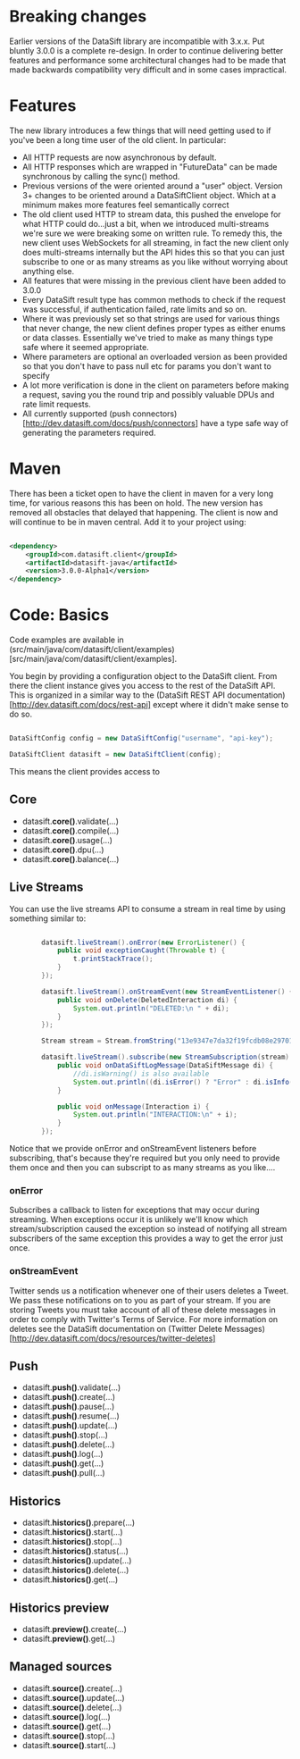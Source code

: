 Breaking changes
===

Earlier versions of the DataSift library are incompatible with 3.x.x. Put bluntly 3.0.0 is a complete re-design. In order to continue delivering better features and performance some architectural changes had to be made that made backwards compatibility very difficult and in some cases impractical.

Features
===

The new library introduces a few things that will need getting used to if you've been a long time user of the old client. In particular:

* All HTTP requests are now asynchronous by default.
* All HTTP responses which are wrapped in "FutureData<T>" can be made synchronous by calling the sync() method.
* Previous versions of the were oriented around a "user" object. Version 3+ changes to be oriented around a DataSiftClient object. Which at a minimum makes more features feel semantically correct
* The old client used HTTP to stream data, this pushed the envelope for what HTTP could do...just a bit, when we introduced multi-streams we're sure we were breaking some on written rule. To remedy this, the new client uses WebSockets for all streaming, in fact the new client only does multi-streams internally but the API hides this so that you can just subscribe to one or as many streams as you like without worrying about anything else.
* All features that were missing in the previous client have been added to 3.0.0
* Every DataSift result type has common methods to check if the request was successful, if authentication failed, rate limits and so on.
* Where it was previously set so that strings are used for various things that never change, the new client defines proper types as either enums or data classes. Essentially we've tried to make as many things type safe where it seemed appropriate.
* Where parameters are optional an overloaded version as been provided so that you don't have to pass null etc for params you don't want to specify
* A lot more verification is done in the client on parameters before making a request, saving you the round trip and possibly valuable DPUs and rate limit requests.
* All currently supported (push connectors)[http://dev.datasift.com/docs/push/connectors] have a type safe way of generating the parameters required.

Maven
===

There has been a ticket open to have the client in maven for a very long time, for various reasons this has been on hold. The new version has removed all obstacles that delayed that happening. The client is now and will continue to be in maven central. Add it to your project using:

```xml

<dependency>
    <groupId>com.datasift.client</groupId>
    <artifactId>datasift-java</artifactId>
    <version>3.0.0-Alpha1</version>
</dependency>

```

Code: Basics
===

Code examples are available in (src/main/java/com/datasift/client/examples)[src/main/java/com/datasift/client/examples].

You begin by providing a configuration object to the DataSift client. From there the client instance gives you access to the rest of the DataSift API. This is organized in a similar way to the (DataSift REST API documentation)[http://dev.datasift.com/docs/rest-api] except where it didn't make sense to do so.

```java

DataSiftConfig config = new DataSiftConfig("username", "api-key");

DataSiftClient datasift = new DataSiftClient(config);

```

This means the client provides access to

Core
---

* datasift.__core()__.validate(...)
* datasift.__core()__.compile(...)
* datasift.__core()__.usage(...)
* datasift.__core()__.dpu(...)
* datasift.__core()__.balance(...)

Live Streams
---
You can use the live streams API to consume a stream in real time by using something similar to:

```java

        datasift.liveStream().onError(new ErrorListener() {
            public void exceptionCaught(Throwable t) {
                t.printStackTrace();
            }
        });

        datasift.liveStream().onStreamEvent(new StreamEventListener() {
            public void onDelete(DeletedInteraction di) {
                System.out.println("DELETED:\n " + di);
            }
        });

        Stream stream = Stream.fromString("13e9347e7da32f19fcdb08e297019d2e");

        datasift.liveStream().subscribe(new StreamSubscription(stream) {
            public void onDataSiftLogMessage(DataSiftMessage di) {
                //di.isWarning() is also available
                System.out.println((di.isError() ? "Error" : di.isInfo() ? "Info" : "Warning") + ":\n" + di);
            }

            public void onMessage(Interaction i) {
                System.out.println("INTERACTION:\n" + i);
            }
        });


```

Notice that we provide onError and onStreamEvent listeners before subscribing, that's because they're required but you only need to provide them once and then you can subscript to as many streams as you like....

### onError

Subscribes a callback to listen for exceptions that may occur during streaming.
When exceptions occur it is unlikely we'll know which stream/subscription caused the exception so instead of notifying all stream subscribers of the same exception this provides a way to get the error just once.

### onStreamEvent

Twitter sends us a notification whenever one of their users deletes a Tweet. We pass these notifications on to you as part of your stream. If you are storing Tweets you must take account of all of these delete messages in order to comply with Twitter's Terms of Service. For more information on deletes see the DataSift documentation on (Twitter Delete Messages)[http://dev.datasift.com/docs/resources/twitter-deletes]

Push
--

* datasift.__push()__.validate(...)
* datasift.__push()__.create(...)
* datasift.__push()__.pause(...)
* datasift.__push()__.resume(...)
* datasift.__push()__.update(...)
* datasift.__push()__.stop(...)
* datasift.__push()__.delete(...)
* datasift.__push()__.log(...)
* datasift.__push()__.get(...)
* datasift.__push()__.pull(...)

Historics
---

* datasift.__historics()__.prepare(...)
* datasift.__historics()__.start(...)
* datasift.__historics()__.stop(...)
* datasift.__historics()__.status(...)
* datasift.__historics()__.update(...)
* datasift.__historics()__.delete(...)
* datasift.__historics()__.get(...)

Historics preview
---

* datasift.__preview()__.create(...)
* datasift.__preview()__.get(...)

Managed sources
---

* datasift.__source()__.create(...)
* datasift.__source()__.update(...)
* datasift.__source()__.delete(...)
* datasift.__source()__.log(...)
* datasift.__source()__.get(...)
* datasift.__source()__.stop(...)
* datasift.__source()__.start(...)
